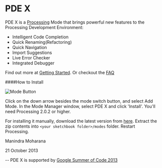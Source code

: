 PDE X
=====

PDE X is a [Processing](http://processing.org/) Mode that brings powerful new features to the Processing Development Environment: 

* Intelligent Code Completion
* Quick Renaming(Refactoring)
* Quick Navigation
* Import Suggestions
* Live Error Checker
* Integrated Debugger 

Find out more at [Getting Started](https://github.com/processing/processing-experimental/wiki/Getting-Started). Or checkout the [FAQ](https://github.com/processing/processing-experimental/wiki/FAQ)

####How to Install

![Mode Button](http://i.imgur.com/cag1y10.png)

Click on the down arrow besides the mode switch button, and select Add Mode. In the Mode Manager window, select PDE X and click 'Install'. You'll need Processing 2.0.2 or higher.

For installing it manually, download the latest version from [here](http://download.processing.org/pdeX.zip). Extract the zip contents into `<your sketchbook folder>/modes` folder. Restart Processing.

Manindra Moharana

21 October 2013

--
PDE X is supported by [Google Summer of Code 2013](http://www.google-melange.com/gsoc/homepage/google/gsoc2013)